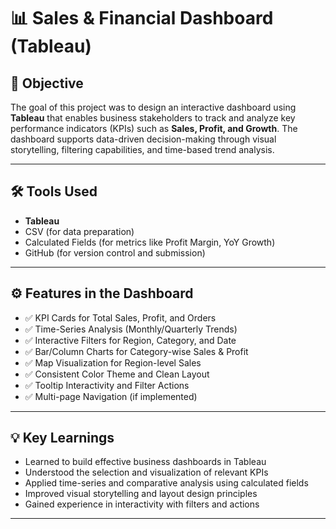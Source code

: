 
# 📊 Sales & Financial Dashboard (Tableau)

## 📝 Objective
The goal of this project was to design an interactive dashboard using **Tableau** that enables business stakeholders to track and analyze key performance indicators (KPIs) such as **Sales, Profit, and Growth**. The dashboard supports data-driven decision-making through visual storytelling, filtering capabilities, and time-based trend analysis.

---

## 🛠 Tools Used
- **Tableau**
- CSV (for data preparation)
- Calculated Fields (for metrics like Profit Margin, YoY Growth)
- GitHub (for version control and submission)

---

## ⚙️ Features in the Dashboard
- ✅ KPI Cards for Total Sales, Profit, and Orders
- ✅ Time-Series Analysis (Monthly/Quarterly Trends)
- ✅ Interactive Filters for Region, Category, and Date
- ✅ Bar/Column Charts for Category-wise Sales & Profit
- ✅ Map Visualization for Region-level Sales
- ✅ Consistent Color Theme and Clean Layout
- ✅ Tooltip Interactivity and Filter Actions
- ✅ Multi-page Navigation (if implemented)

---

## 💡 Key Learnings
- Learned to build effective business dashboards in Tableau
- Understood the selection and visualization of relevant KPIs
- Applied time-series and comparative analysis using calculated fields
- Improved visual storytelling and layout design principles
- Gained experience in interactivity with filters and actions

---
